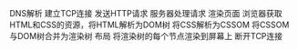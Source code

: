 DNS解析
建立TCP连接
发送HTTP请求
服务器处理请求
渲染页面
	浏览器获取HTML和CSS的资源，将HTML解析为DOM树
	将CSS解析为CSSOM
	将CSSOM与DOM树合并为渲染树
	布局
	将渲染树的每个节点渲染到屏幕上
断开TCP连接